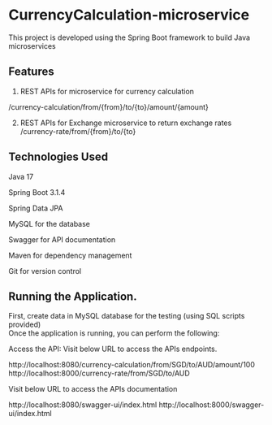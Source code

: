 # CurrencyCalculation-microservice
This project is developed using the Spring Boot framework to build Java microservices

 
## Features ##

1. REST APIs for microservice for currency calculation

/currency-calculation/from/{from}/to/{to}/amount/{amount}

 
2. REST APIs for Exchange microservice to return exchange rates
   /currency-rate/from/{from}/to/{to}
   
 

## Technologies Used
Java 17

Spring Boot 3.1.4

Spring Data JPA 

MySQL for the database

Swagger for API documentation

Maven for dependency management

Git for version control


## Running the Application. 

First, create data in MySQL database for the testing (using SQL scripts provided)  
Once the application is running, you can perform the following:

Access the API:
Visit below URL to access the APIs endpoints.

http://localhost:8080/currency-calculation/from/SGD/to/AUD/amount/100
http://localhost:8000/currency-rate/from/SGD/to/AUD

Visit below URL to access the APIs documentation

http://localhost:8080/swagger-ui/index.html
http://localhost:8000/swagger-ui/index.html



    
